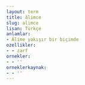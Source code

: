 ```yaml
---
layout: term
title: âlimce
slug: alimce
lisan: Türkçe
anlamlar:
- Âlime yakışır bir biçimde
ozellikler:
- - zarf
ornekler:
- - ''
orneklerkaynak:
- - ''
---
```

